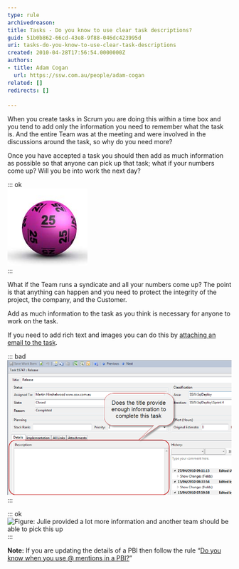 ```yaml
---
type: rule
archivedreason: 
title: Tasks - Do you know to use clear task descriptions?
guid: 51b0b862-66cd-43e8-9f88-046dc423995d
uri: tasks-do-you-know-to-use-clear-task-descriptions
created: 2010-04-28T17:56:54.0000000Z
authors:
- title: Adam Cogan
  url: https://ssw.com.au/people/adam-cogan
related: []
redirects: []

---
```


When you create tasks in Scrum you are doing this within a time box and you tend to add only the information you need to remember what the task is. And the entire Team was at the meeting and were involved in the discussions around the task, so why do you need more?

<!--endintro-->

Once you have accepted a task you should then add as much information as possible so that anyone can pick up that task; what if your numbers come up? Will you be into work the next day?


::: ok  
![Figure: What if your numbers come up in the lottery?](lottery.jpg)  
:::

What if the Team runs a syndicate and all your numbers come up? The point is that anything can happen and you need to protect the integrity of the project, the company, and the Customer.

Add as much information to the task as you think is necessary for anyone to work on the task.

If you need to add rich text and images you can do this by [attaching an email to the task](/Pages/EnsureRelevantEmails.aspx).


::: bad  
![Figure: Bad example, there is not enough information for a non team member to complete this task](TaskDetail-badExample.png)  
:::


::: ok  
![Figure: Julie provided a lot more information and another team should be able to pick this up](UserStoryOwner\_Good.png)  
:::

**Note:** If you are updating the details of a PBI then follow the rule “[Do you know when you use @ mentions in a PBI?](/when-you-use-mentions-in-a-pbi)”
